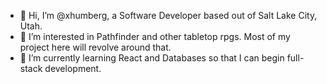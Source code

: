 - 👋 Hi, I’m @xhumberg, a Software Developer based out of Salt Lake City, Utah. 
- 👀 I’m interested in Pathfinder and other tabletop rpgs. Most of my project here will revolve around that.
- 🌱 I’m currently learning React and Databases so that I can begin full-stack development.

<!---
xhumberg/xhumberg is a ✨ special ✨ repository because its `README.md` (this file) appears on your GitHub profile.
You can click the Preview link to take a look at your changes.
--->
